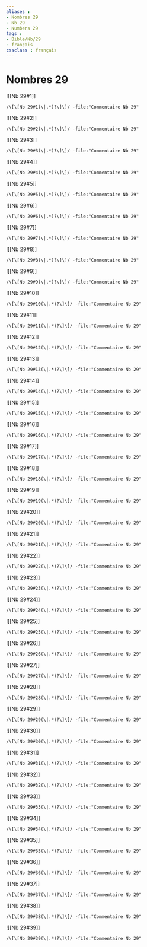 ```yaml
---
aliases : 
- Nombres 29
- Nb 29
- Numbers 29
tags : 
- Bible/Nb/29
- français
cssclass : français
---
```


# Nombres 29

![[Nb 29#1]]

```query
/\[\[Nb 29#1(\|.*)?\]\]/ -file:"Commentaire Nb 29"
```

![[Nb 29#2]]

```query
/\[\[Nb 29#2(\|.*)?\]\]/ -file:"Commentaire Nb 29"
```

![[Nb 29#3]]

```query
/\[\[Nb 29#3(\|.*)?\]\]/ -file:"Commentaire Nb 29"
```

![[Nb 29#4]]

```query
/\[\[Nb 29#4(\|.*)?\]\]/ -file:"Commentaire Nb 29"
```

![[Nb 29#5]]

```query
/\[\[Nb 29#5(\|.*)?\]\]/ -file:"Commentaire Nb 29"
```

![[Nb 29#6]]

```query
/\[\[Nb 29#6(\|.*)?\]\]/ -file:"Commentaire Nb 29"
```

![[Nb 29#7]]

```query
/\[\[Nb 29#7(\|.*)?\]\]/ -file:"Commentaire Nb 29"
```

![[Nb 29#8]]

```query
/\[\[Nb 29#8(\|.*)?\]\]/ -file:"Commentaire Nb 29"
```

![[Nb 29#9]]

```query
/\[\[Nb 29#9(\|.*)?\]\]/ -file:"Commentaire Nb 29"
```

![[Nb 29#10]]

```query
/\[\[Nb 29#10(\|.*)?\]\]/ -file:"Commentaire Nb 29"
```

![[Nb 29#11]]

```query
/\[\[Nb 29#11(\|.*)?\]\]/ -file:"Commentaire Nb 29"
```

![[Nb 29#12]]

```query
/\[\[Nb 29#12(\|.*)?\]\]/ -file:"Commentaire Nb 29"
```

![[Nb 29#13]]

```query
/\[\[Nb 29#13(\|.*)?\]\]/ -file:"Commentaire Nb 29"
```

![[Nb 29#14]]

```query
/\[\[Nb 29#14(\|.*)?\]\]/ -file:"Commentaire Nb 29"
```

![[Nb 29#15]]

```query
/\[\[Nb 29#15(\|.*)?\]\]/ -file:"Commentaire Nb 29"
```

![[Nb 29#16]]

```query
/\[\[Nb 29#16(\|.*)?\]\]/ -file:"Commentaire Nb 29"
```

![[Nb 29#17]]

```query
/\[\[Nb 29#17(\|.*)?\]\]/ -file:"Commentaire Nb 29"
```

![[Nb 29#18]]

```query
/\[\[Nb 29#18(\|.*)?\]\]/ -file:"Commentaire Nb 29"
```

![[Nb 29#19]]

```query
/\[\[Nb 29#19(\|.*)?\]\]/ -file:"Commentaire Nb 29"
```

![[Nb 29#20]]

```query
/\[\[Nb 29#20(\|.*)?\]\]/ -file:"Commentaire Nb 29"
```

![[Nb 29#21]]

```query
/\[\[Nb 29#21(\|.*)?\]\]/ -file:"Commentaire Nb 29"
```

![[Nb 29#22]]

```query
/\[\[Nb 29#22(\|.*)?\]\]/ -file:"Commentaire Nb 29"
```

![[Nb 29#23]]

```query
/\[\[Nb 29#23(\|.*)?\]\]/ -file:"Commentaire Nb 29"
```

![[Nb 29#24]]

```query
/\[\[Nb 29#24(\|.*)?\]\]/ -file:"Commentaire Nb 29"
```

![[Nb 29#25]]

```query
/\[\[Nb 29#25(\|.*)?\]\]/ -file:"Commentaire Nb 29"
```

![[Nb 29#26]]

```query
/\[\[Nb 29#26(\|.*)?\]\]/ -file:"Commentaire Nb 29"
```

![[Nb 29#27]]

```query
/\[\[Nb 29#27(\|.*)?\]\]/ -file:"Commentaire Nb 29"
```

![[Nb 29#28]]

```query
/\[\[Nb 29#28(\|.*)?\]\]/ -file:"Commentaire Nb 29"
```

![[Nb 29#29]]

```query
/\[\[Nb 29#29(\|.*)?\]\]/ -file:"Commentaire Nb 29"
```

![[Nb 29#30]]

```query
/\[\[Nb 29#30(\|.*)?\]\]/ -file:"Commentaire Nb 29"
```

![[Nb 29#31]]

```query
/\[\[Nb 29#31(\|.*)?\]\]/ -file:"Commentaire Nb 29"
```

![[Nb 29#32]]

```query
/\[\[Nb 29#32(\|.*)?\]\]/ -file:"Commentaire Nb 29"
```

![[Nb 29#33]]

```query
/\[\[Nb 29#33(\|.*)?\]\]/ -file:"Commentaire Nb 29"
```

![[Nb 29#34]]

```query
/\[\[Nb 29#34(\|.*)?\]\]/ -file:"Commentaire Nb 29"
```

![[Nb 29#35]]

```query
/\[\[Nb 29#35(\|.*)?\]\]/ -file:"Commentaire Nb 29"
```

![[Nb 29#36]]

```query
/\[\[Nb 29#36(\|.*)?\]\]/ -file:"Commentaire Nb 29"
```

![[Nb 29#37]]

```query
/\[\[Nb 29#37(\|.*)?\]\]/ -file:"Commentaire Nb 29"
```

![[Nb 29#38]]

```query
/\[\[Nb 29#38(\|.*)?\]\]/ -file:"Commentaire Nb 29"
```

![[Nb 29#39]]

```query
/\[\[Nb 29#39(\|.*)?\]\]/ -file:"Commentaire Nb 29"
```


